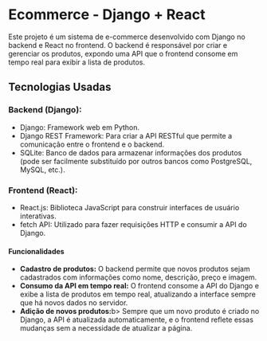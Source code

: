 <h1>Ecommerce - Django + React</h1>
<p>Este projeto é um sistema de e-commerce desenvolvido com Django no backend e React no frontend. O backend é responsável por criar e gerenciar os produtos, expondo uma API que o frontend consome em tempo real para exibir a lista de produtos.</p>

<h2>Tecnologias Usadas</h2>

<h3>Backend (Django):</h3>
<ul>
 <li>Django: Framework web em Python.</li>
 <li>Django REST Framework: Para criar a API RESTful que permite a comunicação entre o frontend e o backend.</li>
 <li>SQLite: Banco de dados para armazenar informações dos produtos (pode ser facilmente substituído por outros bancos como PostgreSQL, MySQL, etc.).</li>
</ul>

<h3>Frontend (React):</h3>
<ul>
  <li>React.js: Biblioteca JavaScript para construir interfaces de usuário interativas.</li>
  <li>fetch API: Utilizado para fazer requisições HTTP e consumir a API do Django.</li>
</ul>

<h4>Funcionalidades</h4>
<ul>
  <li><b>Cadastro de produtos:</b> O backend permite que novos produtos sejam cadastrados com informações como nome, descrição, preço e imagem.</li>
  <li><b>Consumo da API em tempo real:</b> O frontend consome a API do Django e exibe a lista de produtos em tempo real, atualizando a interface sempre que há novos dados no servidor.</li>
  <li><b>Adição de novos produtos:</b>b> Sempre que um novo produto é criado no Django, a API é atualizada automaticamente, e o frontend reflete essas mudanças sem a necessidade de atualizar a página.</li>

